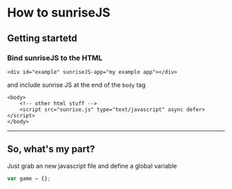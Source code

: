 How to sunriseJS
=======


Getting startetd
---------

### Bind sunriseJS to the HTML

```
<div id="example" sunriseJS-app="my example app"></div>
```

and include sunrise JS at the end of the ```body``` tag

```
<body>
	<!-- other html stuff -->
	<script src="sunrise.js" type="text/javascript" async defer></script>
</body>
```

*****

So, what's my part?
--------

Just grab an new javascript file and define a global variable 

```javascript
var game = {};
```